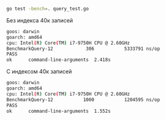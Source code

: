 ```bash
go test -bench=. query_test.go
```

Без индекса 40к записей
```bash
goos: darwin
goarch: amd64
cpu: Intel(R) Core(TM) i7-9750H CPU @ 2.60GHz
BenchmarkQuery-12            306           5333791 ns/op
PASS
ok      command-line-arguments  2.418s
```

С индексом 40к записей
```bash
goos: darwin
goarch: amd64
cpu: Intel(R) Core(TM) i7-9750H CPU @ 2.60GHz
BenchmarkQuery-12           1000           1204595 ns/op
PASS
ok      command-line-arguments  1.552s
```
